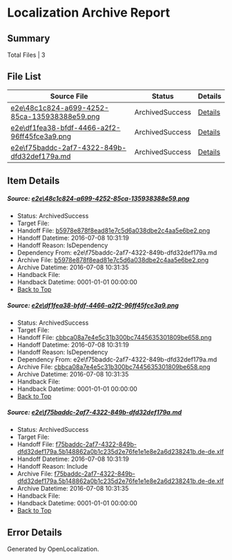 # <a name='report-top'></a> Localization Archive Report

## Summary
 Total Files | 3

## File List
 Source File | Status | Details 
 ----------- | ------ | ------- 
 [e2e\48c1c824-a699-4252-85ca-135938388e59.png](https://github.com/OpenLocalizationTestOrg/oltest/blob/b6823843e927c78c845e0599cfe351ea7a9b5037/e2e/48c1c824-a699-4252-85ca-135938388e59.png) | ArchivedSuccess | [Details](#b5978e878f8ead81e7c5d6a038dbe2c4aa5e6be21)
 [e2e\df1fea38-bfdf-4466-a2f2-96ff45fce3a9.png](https://github.com/OpenLocalizationTestOrg/oltest/blob/b6823843e927c78c845e0599cfe351ea7a9b5037/e2e/df1fea38-bfdf-4466-a2f2-96ff45fce3a9.png) | ArchivedSuccess | [Details](#cbbca08a7e4e5c31b300bc7445635301809be6582)
 [e2e\f75baddc-2af7-4322-849b-dfd32def179a.md](https://github.com/OpenLocalizationTestOrg/oltest/blob/b6823843e927c78c845e0599cfe351ea7a9b5037/e2e/f75baddc-2af7-4322-849b-dfd32def179a.md) | ArchivedSuccess | [Details](#2517f349d58a03e696803c3d72a5be58d8bf809b3)

## Item Details
##### <a name='b5978e878f8ead81e7c5d6a038dbe2c4aa5e6be21'></a> Source: [e2e\48c1c824-a699-4252-85ca-135938388e59.png](https://github.com/OpenLocalizationTestOrg/oltest/blob/b6823843e927c78c845e0599cfe351ea7a9b5037/e2e/48c1c824-a699-4252-85ca-135938388e59.png)
* Status: ArchivedSuccess
* Target File: 
* Handoff File: [b5978e878f8ead81e7c5d6a038dbe2c4aa5e6be2.png](https://github.com/OpenLocalizationTestOrg/olhandoff-e2e/blob/48ccc1d133889fc62e338058bff75377e9f82320/ol-handoff/OpenLocalizationTestOrg/oltest-dede-fly/ci/ht/b5978e878f8ead81e7c5d6a038dbe2c4aa5e6be2.png)
* Handoff Datetime: 2016-07-08 10:31:19
* Handoff Reason: IsDependency
* Dependency From: e2e\f75baddc-2af7-4322-849b-dfd32def179a.md
* Archive File: [b5978e878f8ead81e7c5d6a038dbe2c4aa5e6be2.png](https://github.com/OpenLocalizationTestOrg/olhandoff-e2e/blob/990dea8ad48fc87d690e52659b72f65e0cafa15e/ol-archive/OpenLocalizationTestOrg/oltest-dede-fly/ci/ht/b5978e878f8ead81e7c5d6a038dbe2c4aa5e6be2.png)
* Archive Datetime: 2016-07-08 10:31:35
* Handback File: 
* Handback Datetime: 0001-01-01 00:00:00
* [Back to Top](#report-top)

##### <a name='cbbca08a7e4e5c31b300bc7445635301809be6582'></a> Source: [e2e\df1fea38-bfdf-4466-a2f2-96ff45fce3a9.png](https://github.com/OpenLocalizationTestOrg/oltest/blob/b6823843e927c78c845e0599cfe351ea7a9b5037/e2e/df1fea38-bfdf-4466-a2f2-96ff45fce3a9.png)
* Status: ArchivedSuccess
* Target File: 
* Handoff File: [cbbca08a7e4e5c31b300bc7445635301809be658.png](https://github.com/OpenLocalizationTestOrg/olhandoff-e2e/blob/48ccc1d133889fc62e338058bff75377e9f82320/ol-handoff/OpenLocalizationTestOrg/oltest-dede-fly/ci/ht/cbbca08a7e4e5c31b300bc7445635301809be658.png)
* Handoff Datetime: 2016-07-08 10:31:19
* Handoff Reason: IsDependency
* Dependency From: e2e\f75baddc-2af7-4322-849b-dfd32def179a.md
* Archive File: [cbbca08a7e4e5c31b300bc7445635301809be658.png](https://github.com/OpenLocalizationTestOrg/olhandoff-e2e/blob/990dea8ad48fc87d690e52659b72f65e0cafa15e/ol-archive/OpenLocalizationTestOrg/oltest-dede-fly/ci/ht/cbbca08a7e4e5c31b300bc7445635301809be658.png)
* Archive Datetime: 2016-07-08 10:31:35
* Handback File: 
* Handback Datetime: 0001-01-01 00:00:00
* [Back to Top](#report-top)

##### <a name='2517f349d58a03e696803c3d72a5be58d8bf809b3'></a> Source: [e2e\f75baddc-2af7-4322-849b-dfd32def179a.md](https://github.com/OpenLocalizationTestOrg/oltest/blob/b6823843e927c78c845e0599cfe351ea7a9b5037/e2e/f75baddc-2af7-4322-849b-dfd32def179a.md)
* Status: ArchivedSuccess
* Target File: 
* Handoff File: [f75baddc-2af7-4322-849b-dfd32def179a.5b148862a0b1c235d2e76fe1e1e8e2a6d238241b.de-de.xlf](https://github.com/OpenLocalizationTestOrg/olhandoff-e2e/blob/48ccc1d133889fc62e338058bff75377e9f82320/ol-handoff/OpenLocalizationTestOrg/oltest-dede-fly/ci/ht/f75baddc-2af7-4322-849b-dfd32def179a.5b148862a0b1c235d2e76fe1e1e8e2a6d238241b.de-de.xlf)
* Handoff Datetime: 2016-07-08 10:31:19
* Handoff Reason: Include
* Archive File: [f75baddc-2af7-4322-849b-dfd32def179a.5b148862a0b1c235d2e76fe1e1e8e2a6d238241b.de-de.xlf](https://github.com/OpenLocalizationTestOrg/olhandoff-e2e/blob/990dea8ad48fc87d690e52659b72f65e0cafa15e/ol-archive/OpenLocalizationTestOrg/oltest-dede-fly/ci/ht/f75baddc-2af7-4322-849b-dfd32def179a.5b148862a0b1c235d2e76fe1e1e8e2a6d238241b.de-de.xlf)
* Archive Datetime: 2016-07-08 10:31:35
* Handback File: 
* Handback Datetime: 0001-01-01 00:00:00
* [Back to Top](#report-top)


## Error Details

Generated by OpenLocalization.
